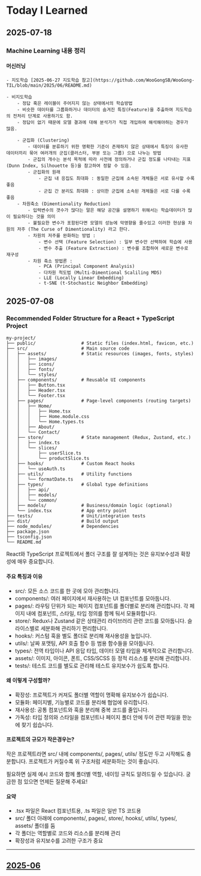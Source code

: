 # Today I Learned


## 2025-07-18
### Machine Learning 내용 정리
#### 머신러닝
    - 지도학습 [2025-06-27 지도학습 참고](https://github.com/WooGongSB/WooGong-TIL/blob/main/2025/06/README.md)

    - 비지도학습
        - 정답 혹은 레이블이 주어지지 않는 상태에서의 학습방법
        - 비슷한 데이터를 그룹화하거나 데이터의 숨겨진 특징(Feature)을 추출하여 지도학습의 전처리 단계로 사용하기도 함.
        - 정답이 없기 때문에 모델 결과에 대해 분석가가 직접 개입하여 해석해야하는 경우가 많음.

        - 군집화 (Clustering)
            - 데이터를 분류하기 위한 명확한 기준이 존재하지 않은 상태에서 특징이 유사한 데이터끼리 묶어 여러개의 군집(클러스터, 부분 또는 그룹) 으로 나누는 방법
            - 군집의 개수는 분석 목적에 따라 사전에 정의하거나 군집 정도를 나타내는 지표(Dunn Index, Silhouette 등)을 참고하여 정할 수 있음.
            - 군집화의 원래
                - 군집 내 응집도 최대화 : 동일한 군집에 소속된 개체들은 서로 유사할 수록 좋음
                - 군집 간 분리도 최대화 : 상이한 군집에 소속된 개체들은 서로 다를 수록 좋음
        - 차원축소 (Dimentionality Reduction)
            - 입력변수의 갯수가 많다는 말은 해당 공간을 설명하기 위해서는 학습데이터가 많이 필요하다는 것을 의미
            - 불필요한 변수가 포함된다면 모델의 성능에 악영향을 줄수있고 이러한 현상을 차원의 저주 (The Curse of Dimentionality) 라고 한다.
            - 차원의 저주를 완화하는 방법 : 
                - 변수 선택 (Feature Selection) : 일부 변수만 선택하여 학습에 사용
                - 변수 추출 (Feature Extraction) : 변수를 조합하여 새로운 변수로 재구성
            - 차원 축소 방법론 : 
                - PCA (Principal Component Analysis)
                - 다차원 척도법 (Multi-Dimentional Scaliling MDS)
                - LLE (Locally Linear Embedding)
                - t-SNE (t-Stochastic Neighbor Embedding)


## 2025-07-08

### Recommended Folder Structure for a React + TypeScript Project
```
my-project/
├── public/                 # Static files (index.html, favicon, etc.)
├── src/                    # Main source code
│   ├── assets/             # Static resources (images, fonts, styles)
│   │   ├── images/
│   │   ├── icons/
│   │   ├── fonts/
│   │   └── styles/
│   ├── components/         # Reusable UI components
│   │   ├── Button.tsx
│   │   ├── Header.tsx
│   │   └── Footer.tsx
│   ├── pages/              # Page-level components (routing targets)
│   │   ├── Home/
│   │   │   ├── Home.tsx
│   │   │   ├── Home.module.css
│   │   │   └── Home.types.ts
│   │   ├── About/
│   │   └── Contact/
│   ├── store/              # State management (Redux, Zustand, etc.)
│   │   ├── index.ts
│   │   └── slices/
│   │       ├── userSlice.ts
│   │       └── productSlice.ts
│   ├── hooks/              # Custom React hooks
│   │   └── useAuth.ts
│   ├── utils/              # Utility functions
│   │   └── formatDate.ts
│   ├── types/              # Global type definitions
│   │   ├── api/
│   │   ├── models/
│   │   └── common/
│   ├── models/             # Business/domain logic (optional)
│   └── index.tsx           # App entry point
├── tests/                  # Unit/integration tests
├── dist/                   # Build output
├── node_modules/           # Dependencies
├── package.json
├── tsconfig.json
└── README.md
```
React와 TypeScript 프로젝트에서 폴더 구조를 잘 설계하는 것은 유지보수성과 확장성에 매우 중요합니다. 

#### 주요 특징과 이유
- src/: 모든 소스 코드를 한 곳에 모아 관리합니다.
- components/: 여러 페이지에서 재사용하는 UI 컴포넌트를 모아둡니다.
- pages/: 라우팅 단위가 되는 페이지 컴포넌트를 폴더별로 분리해 관리합니다. 각 페이지 내에 컴포넌트, 스타일, 타입 정의를 함께 둬서 모듈화합니다.
- store/: Redux나 Zustand 같은 상태관리 라이브러리 관련 코드를 모아둡니다. 슬라이스별로 세분화해 관리하기 편리합니다.
- hooks/: 커스텀 훅을 별도 폴더로 분리해 재사용성을 높입니다.
- utils/: 날짜 포맷팅, API 호출 함수 등 범용 함수들을 모아둡니다.
- types/: 전역 타입이나 API 응답 타입, 데이터 모델 타입을 체계적으로 관리합니다.
- assets/: 이미지, 아이콘, 폰트, CSS/SCSS 등 정적 리소스를 분리해 관리합니다.
- tests/: 테스트 코드를 별도로 관리해 테스트 유지보수가 쉽도록 합니다.

#### 왜 이렇게 구성할까?
- 확장성: 프로젝트가 커져도 폴더별 역할이 명확해 유지보수가 쉽습니다.
- 모듈화: 페이지별, 기능별로 코드를 분리해 협업에 유리합니다.
- 재사용성: 공통 컴포넌트와 훅을 분리해 중복 코드를 줄입니다.
- 가독성: 타입 정의와 스타일을 컴포넌트나 페이지 폴더 안에 두어 관련 파일을 한눈에 찾기 쉽습니다.

#### 프로젝트의 규모가 작은경우는?
작은 프로젝트라면 src/ 내에 components/, pages/, utils/ 정도만 두고 시작해도 충분합니다. 프로젝트가 커질수록 위 구조처럼 세분화하는 것이 좋습니다.

필요하면 실제 예시 코드와 함께 폴더별 역할, 네이밍 규칙도 알려드릴 수 있습니다. 궁금한 점 있으면 언제든 질문해 주세요!

#### 요약
- .tsx 파일은 React 컴포넌트용, .ts 파일은 일반 TS 코드용
- src/ 폴더 아래에 components/, pages/, store/, hooks/, utils/, types/, assets/ 폴더를 둠
- 각 폴더는 역할별로 코드와 리소스를 분리해 관리
- 확장성과 유지보수를 고려한 구조가 중요

---
## [2025-06](https://github.com/WooGongSB/WooGong-TIL/blob/main/2025/06/README.md)

